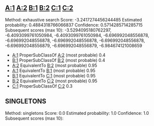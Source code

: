 ## [A:1](http://example.org/A/1) [A:2](http://example.org/A/2) [B:1](http://example.org/B/1) [B:2](http://example.org/B/2) [C:1](http://example.org/C/1) [C:2](http://example.org/C/2)
Method: exhaustive search
Score: -3.2417274456244485
Estimated probability: 0.4884318766066837
Confidence: 0.5714285714285715
Subsequent scores (max 10): -3.5294095180762297, -6.4093099761050984, -6.4093099761050984, -6.696992048556878, -6.696992048556878, -6.696992048556878, -6.696992048556878, -6.696992048556879, -6.696992048556879, -6.984674121008659

- [A:1](http://example.org/A/1) ProperSubClassOf [A:2](http://example.org/A/2)	(most probable)	0.4
- [B:1](http://example.org/B/1) ProperSubClassOf [B:2](http://example.org/B/2)	(most probable)	0.4
- [A:2](http://example.org/A/2) EquivalentTo [B:2](http://example.org/B/2)	(most probable)	0.95
- [A:1](http://example.org/A/1) EquivalentTo [B:1](http://example.org/B/1)	(most probable)	0.95
- [B:1](http://example.org/B/1) EquivalentTo [C:1](http://example.org/C/1)	(most probable)	0.95
- [B:2](http://example.org/B/2) EquivalentTo [C:2](http://example.org/C/2)	(most probable)	0.95
- [C:1](http://example.org/C/1) ProperSubClassOf [C:2](http://example.org/C/2)		0.3

## SINGLETONS
Method: singletons
Score: 0.0
Estimated probability: 1.0
Confidence: 1.0
Subsequent scores (max 10): 


